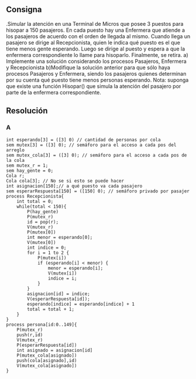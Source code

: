 ## Consigna
.Simular la atención en una Terminal de Micros que posee 3 puestos para hisopar a 150
pasajeros. En cada puesto hay una Enfermera que atiende a los pasajeros de acuerdo
con el orden de llegada al mismo. Cuando llega un pasajero se dirige al Recepcionista,
quien le indica qué puesto es el que tiene menos gente esperando. Luego se dirige al puesto
y espera a que la enfermera correspondiente lo llame para hisoparlo. Finalmente, se retira.
a) Implemente una solución considerando los procesos Pasajeros, Enfermera y
Recepcionista
b)Modifique la solución anterior para que sólo haya procesos Pasajeros y Enfermera,
siendo los pasajeros quienes determinan por su cuenta qué puesto tiene menos
personas esperando.
Nota: suponga que existe una función Hisopar() que simula la atención del pasajero por
parte de la enfermera correspondiente.

## Resolución

### A
```
int esperando[3] = ([3] 0) // cantidad de personas por cola
sem mutex[3] = ([3] 0); // semáforo para el acceso a cada pos del arreglo
sem mutex_cola[3] = ([3] 0); // semáforo para el acceso a cada pos de la cola
sem mutex_r = 1;
sem hay_gente = 0;
Cola r;
Cola cola[3]; // No se si esto se puede hacer
int asignacion[150];// a qué puesto va cada pasajero
sem esperarRespuesta[150] = ([150] 0); // semáforo privado por pasajer
process Recepcionista{
    int total = 0;
    while(total < 150){
        P(hay_gente)
        P(mutex_r)
        id = pop(r);
        V(mutex_r)
        P(mutex[0])
        int menor = esperando[0];
        V(mutex[0])
        int indice = 0;
        for i = 1 to 2 {
            P(mutex[i])
            if (esperando[i] < menor) {
                menor = esperando[i];
                V(mutex[i])
                indice = i;
            }
        }
        asignacion[id] = indice;
        V(esperarRespuesta[id]);
        esperando[indice] = esperando[indice] + 1
        total = total + 1;
    }
}
process persona[id:0..149]{
    P(mutex_r)
    push(r,id)
    V(mutex_r)
    P(esperarRespuesta[id])
    int asignado = asignacion[id]
    P(mutex_cola[asignado])
    push(cola[asignado],id)
    V(mutex_cola[asignado])
}
```